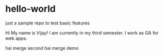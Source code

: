 # hello-world
just a sample repo to test basic features

Hi My name is Vijay! I am currently in my third semester. I work as GA for web apps.

hai merge second
hai merge demo
